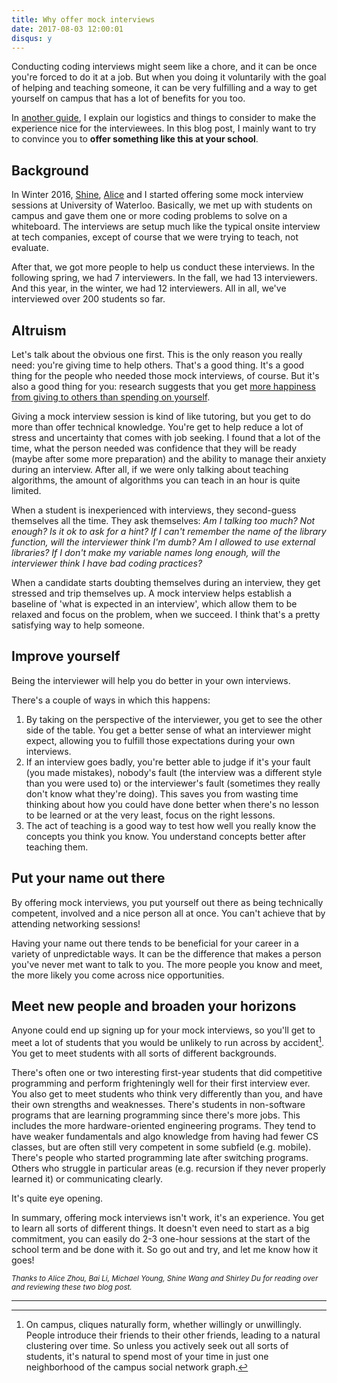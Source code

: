 ```yaml
---
title: Why offer mock interviews
date: 2017-08-03 12:00:01
disqus: y
---
```


Conducting coding interviews might seem like a chore, and it can be once you're forced to do it at a job. But when you doing it voluntarily with the goal of helping and teaching someone, it can be very fulfilling and a way to get yourself on campus that has a lot of benefits for you too.

In [another guide](/2017/08/03/guide-mock-interviews.html), I explain our logistics and things to consider to make the experience nice for the interviewees. In this blog post, I mainly want to try to convince you to **offer something like this at your school**.

Background
----------

In Winter 2016, [Shine](http://shinexwang.com/about/), [Alice](http://www.aliceranzhou.com/blog) and I started offering some mock interview sessions at University of Waterloo. Basically, we met up with students on campus and gave them one or more coding problems to solve on a whiteboard. The interviews are setup much like the typical onsite interview at tech companies, except of course that we were trying to teach, not evaluate.

After that, we got more people to help us conduct these interviews. In the following spring, we had 7 interviewers. In the fall, we had 13 interviewers. And this year, in the winter, we had 12 interviewers. All in all, we've interviewed over 200 students so far.

Altruism
--------

Let's talk about the obvious one first. This is the only reason you really need: you're giving time to help others. That's a good thing. It's a good thing for the people who needed those mock interviews, of course. But it's also a good thing for you: research suggests that you get [more happiness from giving to others than spending on yourself](https://www.psychologytoday.com/blog/out-the-darkness/201501/happiness-comes-giving-not-buying-and-having).

Giving a mock interview session is kind of like tutoring, but you get to do more than offer technical knowledge. You're get to help reduce a lot of stress and uncertainty that comes with job seeking. I found that a lot of the time, what the person needed was confidence that they will be ready (maybe after some more preparation) and the ability to manage their anxiety during an interview. After all, if we were only talking about teaching algorithms, the amount of algorithms you can teach in an hour is quite limited.

When a student is inexperienced with interviews, they second-guess themselves all the time. They ask themselves: *Am I talking too much? Not enough? Is it ok to ask for a hint? If I can't remember the name of the library function, will the interviewer think I'm dumb? Am I allowed to use external libraries? If I don't make my variable names long enough, will the interviewer think I have bad coding practices?*

When a candidate starts doubting themselves during an interview, they get stressed and trip themselves up. A mock interview helps establish a baseline of 'what is expected in an interview', which allow them to be relaxed and focus on the problem, when we succeed. I think that's a pretty satisfying way to help someone.

Improve yourself
----------------

Being the interviewer will help you do better in your own interviews.

There's a couple of ways in which this happens:

1. By taking on the perspective of the interviewer, you get to see the other side of the table. You get a better sense of what an interviewer might expect, allowing you to fulfill those expectations during your own interviews.
2. If an interview goes badly, you're better able to judge if it's your fault (you made mistakes), nobody's fault (the interview was a different style than you were used to) or the interviewer's fault (sometimes they really don't know what they're doing). This saves you from wasting time thinking about how you could have done better when there's no lesson to be learned or at the very least, focus on the right lessons.
3. The act of teaching is a good way to test how well you really know the concepts you think you know. You understand concepts better after teaching them.

Put your name out there
-----------------------

By offering mock interviews, you put yourself out there as being technically competent, involved and a nice person all at once. You can't achieve that by attending networking sessions!

Having your name out there tends to be beneficial for your career in a variety of unpredictable ways. It can be the difference that makes a person you've never met want to talk to you. The more people you know and meet, the more likely you come across nice opportunities.

Meet new people and broaden your horizons
-----------------------------------------

Anyone could end up signing up for your mock interviews, so you'll get to meet a lot of students that you would be unlikely to run across by accident[^1]. You get to meet students with all sorts of different backgrounds.

There's often one or two interesting first-year students that did competitive programming and perform frighteningly well for their first interview ever. You also get to meet students who think very differently than you, and have their own strengths and weaknesses. There's students in non-software programs that are learning programming since there's more jobs. This includes the more hardware-oriented engineering programs. They tend to have weaker fundamentals and algo knowledge from having had fewer CS classes, but are often still very competent in some subfield (e.g. mobile). There's people who started programming late after switching programs. Others who struggle in particular areas (e.g. recursion if they never properly learned it) or communicating clearly.

It's quite eye opening.

In summary, offering mock interviews isn't work, it's an experience. You get to learn all sorts of different things. It doesn't even need to start as a big commitment, you can easily do 2-3 one-hour sessions at the start of the school term and be done with it. So go out and try, and let me know how it goes!

<small>*Thanks to Alice Zhou, Bai Li, Michael Young, Shine Wang and Shirley Du for reading over and reviewing these two blog post.*</small>

---------------------

[^1]: On campus, cliques naturally form, whether willingly or unwillingly. People introduce their friends to their other friends, leading to a natural clustering over time. So unless you actively seek out all sorts of students, it's natural to spend most of your time in just one neighborhood of the campus social network graph.
